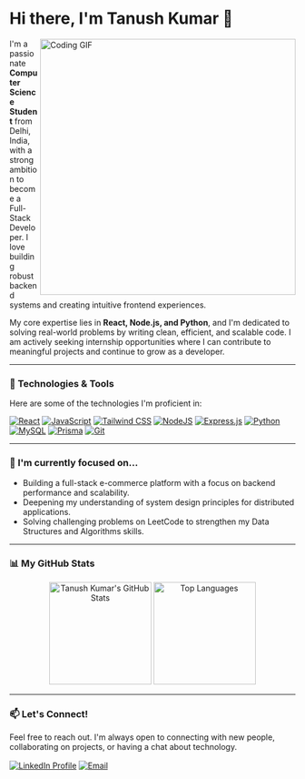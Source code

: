 # Hi there, I'm Tanush Kumar 👋

<a href="https://www.linkedin.com/in/tanush-kumar-2d" target="_blank">
  <img align="right" width="450" src="https://media.giphy.com/media/M9gbBd9nbDrOTu1Mqx/giphy.gif" alt="Coding GIF">
</a>

I'm a passionate **Computer Science Student** from Delhi, India, with a strong ambition to become a Full-Stack Developer. I love building robust backend systems and creating intuitive frontend experiences.

My core expertise lies in **React, Node.js, and Python**, and I'm dedicated to solving real-world problems by writing clean, efficient, and scalable code. I am actively seeking internship opportunities where I can contribute to meaningful projects and continue to grow as a developer.

---

### 🔧 Technologies & Tools

Here are some of the technologies I'm proficient in:

<p align="left">
  <a href="https://react.dev/" target="_blank"><img src="https://img.shields.io/badge/react-%2320232a.svg?style=for-the-badge&logo=react&logoColor=%2361DAFB" alt="React"></a>
  <a href="https://developer.mozilla.org/en-US/docs/Web/JavaScript" target="_blank"><img src="https://img.shields.io/badge/javascript-%23323330.svg?style=for-the-badge&logo=javascript&logoColor=%23F7DF1E" alt="JavaScript"></a>
  <a href="https://tailwindcss.com/" target="_blank"><img src="https://img.shields.io/badge/tailwindcss-%2338B2AC.svg?style=for-the-badge&logo=tailwind-css&logoColor=white" alt="Tailwind CSS"></a>
  <a href="https://nodejs.org" target="_blank"><img src="https://img.shields.io/badge/node.js-6DA55F?style=for-the-badge&logo=node.js&logoColor=white" alt="NodeJS"></a>
  <a href="https://expressjs.com" target="_blank"><img src="https://img.shields.io/badge/express.js-%23404d59.svg?style=for-the-badge&logo=express&logoColor=%2361DAFB" alt="Express.js"></a>
  <a href="https://www.python.org" target="_blank"><img src="https://img.shields.io/badge/python-3670A0?style=for-the-badge&logo=python&logoColor=ffdd54" alt="Python"></a>
  <a href="https://www.mysql.com/" target="_blank"><img src="https://img.shields.io/badge/mysql-%2300f.svg?style=for-the-badge&logo=mysql&logoColor=white" alt="MySQL"></a>
  <a href="https://www.prisma.io/" target="_blank"><img src="https://img.shields.io/badge/Prisma-3982CE?style=for-the-badge&logo=Prisma&logoColor=white" alt="Prisma"></a>
  <a href="https://git-scm.com/" target="_blank"><img src="https://img.shields.io/badge/git-%23F05033.svg?style=for-the-badge&logo=git&logoColor=white" alt="Git"></a>
</p>

---

### 🌱 I'm currently focused on...

- Building a full-stack e-commerce platform with a focus on backend performance and scalability.
- Deepening my understanding of system design principles for distributed applications.
- Solving challenging problems on LeetCode to strengthen my Data Structures and Algorithms skills.

---

### 📊 My GitHub Stats

<p align="center">
  <img height="180em" src="https://github-readme-stats.vercel.app/api?username=L-E-G-E-N-D&show_icons=true&theme=dracula" alt="Tanush Kumar's GitHub Stats"/>
  <img height="180em" src="https://github-readme-stats.vercel.app/api/top-langs/?username=L-E-G-E-N-D&layout=compact&langs_count=8&theme=dracula" alt="Top Languages"/>
</p>

---

### 📫 Let's Connect!

Feel free to reach out. I'm always open to connecting with new people, collaborating on projects, or having a chat about technology.

<p align="left">
  <a href="https://www.linkedin.com/in/tanush-kumar-294042304/" target="_blank"><img align="center" src="https://img.shields.io/badge/linkedin-%230077B5.svg?style=for-the-badge&logo=linkedin&logoColor=white" alt="LinkedIn Profile" /></a>
  <a href="mailto:tanushkumar777@gmail.com" target="_blank"><img align="center" src="https://img.shields.io/badge/gmail-EA4335.svg?style=for-the-badge&logo=gmail&logoColor=white" alt="Email" /></a>
</p>
